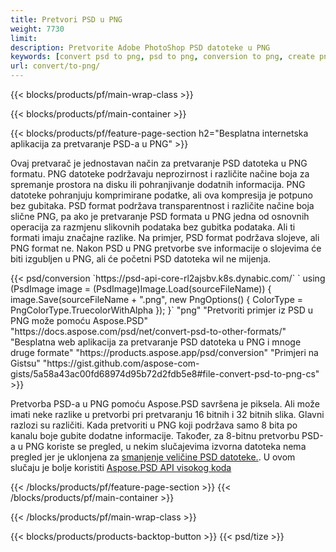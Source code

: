 ```yaml
---
title: Pretvori PSD u PNG
weight: 7730
limit: 
description: Pretvorite Adobe PhotoShop PSD datoteke u PNG
keywords: [convert psd to png, psd to png, conversion to png, create png from psd, print psd as png]
url: convert/to-png/
---
```


{{< blocks/products/pf/main-wrap-class >}}

{{< blocks/products/pf/main-container >}}

{{< blocks/products/pf/feature-page-section h2="Besplatna internetska aplikacija za pretvaranje PSD-a u PNG" >}}
<p>Ovaj pretvarač je jednostavan način za pretvaranje PSD datoteka u PNG formatu. PNG datoteke podržavaju neprozirnost i različite načine boja za spremanje prostora na disku ili pohranjivanje dodatnih informacija. PNG datoteke pohranjuju komprimirane podatke, ali ova kompresija je potpuno bez gubitaka. PSD format podržava transparentnost i različite načine boja slične PNG, pa ako je pretvaranje PSD formata u PNG jedna od osnovnih operacija za razmjenu slikovnih podataka bez gubitka podataka. Ali ti formati imaju značajne razlike. Na primjer, PSD format podržava slojeve, ali PNG format ne. Nakon PSD u PNG pretvorbe sve informacije o slojevima će biti izgubljen u PNG, ali će početni PSD datoteka wil ne mijenja.</p>
{{< psd/conversion `https://psd-api-core-rl2ajsbv.k8s.dynabic.com/` 
`    using (PsdImage image = (PsdImage)Image.Load(sourceFileName))
    {
        image.Save(sourceFileName + ".png",  new PngOptions() {  ColorType = PngColorType.TruecolorWithAlpha });
    }` 
	"png" 
"Pretvoriti primjer iz PSD u PNG može pomoću Aspose.PSD"  "https://docs.aspose.com/psd/net/convert-psd-to-other-formats/" 
"Besplatna web aplikacija za pretvaranje PSD datoteka u PNG i mnoge druge formate" "https://products.aspose.app/psd/conversion" 
"Primjeri na Gistsu" "https://gist.github.com/aspose-com-gists/5a58a43ac00fd68974d95b72d2fdb5e8#file-convert-psd-to-png-cs" >}}
<p>Pretvorba PSD-a u PNG pomoću Aspose.PSD savršena je piksela. Ali može imati neke razlike u pretvorbi pri pretvaranju 16 bitnih i 32 bitnih slika. Glavni razlozi su različiti. Kada pretvoriti u PNG koji podržava samo 8 bita po kanalu boje gubite dodatne informacije. Također, za 8-bitnu pretvorbu PSD-a u PNG koriste se pregled, u nekim slučajevima izvorna datoteka nema pregled jer je uklonjena za <a href="/psd/reduce-size">smanjenje veličine PSD datoteke.</a>. U ovom slučaju je bolje koristiti <a href="/psd">Aspose.PSD API visokog koda</a></p>
{{< /blocks/products/pf/feature-page-section >}}
{{< /blocks/products/pf/main-container >}}


{{< /blocks/products/pf/main-wrap-class >}}

{{< blocks/products/products-backtop-button >}}
{{< psd/tize >}}
